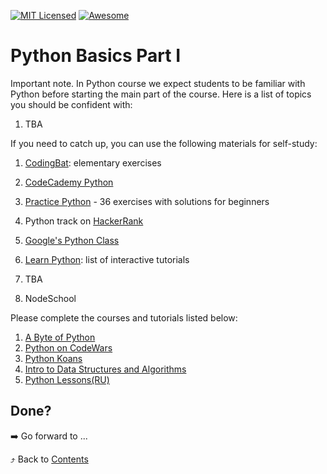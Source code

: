[![MIT Licensed][icon-mit]][license]
[![Awesome][icon-awesome]][awesome]
&nbsp;&nbsp;&nbsp;&nbsp;&nbsp;&nbsp;

# Python Basics Part I

Important note. In Python course we expect students to be familiar with Python before starting the main part of the course. Here is a list of topics you should be confident with:

1. TBA

If you need to catch up, you can use the following materials for self-study:
1.  [CodingBat](https://codingbat.com/python): elementary exercises
1.  [CodeCademy Python](https://www.codecademy.com/learn/learn-python)
1.  [Practice Python](https://www.practicepython.org/) - 36 exercises with solutions for beginners
1.  Python track on [HackerRank](https://www.hackerrank.com/domains/python)
1.  [Google's Python Class](https://developers.google.com/edu/python/)
1.  [Learn Python](http://www.learnpython.org/): list of interactive tutorials
1.  TBA

1. NodeSchool

Please complete the courses and tutorials listed below:

1. [A Byte of Python](https://python.swaroopch.com/)
1. [Python on CodeWars](https://www.codewars.com/collections/basic-python)
1. [Python Koans](https://github.com/gregmalcolm/python_koans)
1. [Intro to Data Structures and Algorithms](https://www.udacity.com/course/data-structures-and-algorithms-in-python--ud513)
1. [Python Lessons(RU)](https://devpractice.ru/python-lessons/)

## Done?

➡️ Go forward to ...

⤴️ Back to [Contents](../contents.md)

[icon-chat]: https://img.shields.io/badge/chat-on%20telegram-blue.svg
[icon-mit]: https://img.shields.io/badge/license-MIT-blue.svg
[icon-awesome]: https://cdn.rawgit.com/sindresorhus/awesome/d7305f38d29fed78fa85652e3a63e154dd8e8829/media/badge.svg
[license]: https://github.com/Kottans/web/blob/master/LICENSE.md
[awesome]: https://github.com/sindresorhus/awesome
